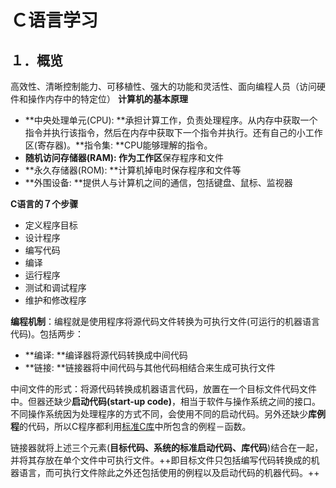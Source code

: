 
# Ｃ语言学习
## １．概览
高效性、清晰控制能力、可移植性、强大的功能和灵活性、面向编程人员（访问硬件和操作内存中的特定位）
**计算机的基本原理**
* **中央处理单元(CPU): **承担计算工作，负责处理程序。从内存中获取一个指令并执行该指令，然后在内存中获取下一个指令并执行。还有自己的小工作区(寄存器)。**指令集: **CPU能够理解的指令。
* **随机访问存储器(RAM): **作为**工作区**保存程序和文件
* **永久存储器(ROM): **计算机掉电时保存程序和文件等
* **外围设备: **提供人与计算机之间的通信，包括键盘、鼠标、监视器


**C语言的７个步骤**
* 定义程序目标
* 设计程序
* 编写代码
* 编译
* 运行程序
* 测试和调试程序
* 维护和修改程序


**编程机制**：编程就是使用程序将源代码文件转换为可执行文件(可运行的机器语言代码)。包括两步：
* **编译: **编译器将源代码转换成中间代码
* **链接: **链接器将中间代码与其他代码相结合来生成可执行文件

中间文件的形式：将源代码转换成机器语言代码，放置在一个目标文件代码文件中。但器还缺少**启动代码(start-up code)**，相当于软件与操作系统之间的接口。不同操作系统因为处理程序的方式不同，会使用不同的启动代码。另外还缺少**库例程**的代码，所以C程序都利用[标准C库](https://www-s.acm.illinois.edu/webmonkeys/book/c_guide/index.html)中所包含的例程－函数。

链接器就将上述三个元素(**目标代码、系统的标准启动代码、库代码**)结合在一起，并将其存放在单个文件中可执行文件。++即目标文件只包括编写代码转换成的机器语言，而可执行文件除此之外还包括使用的例程以及启动代码的机器代码。++











